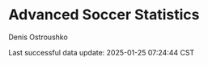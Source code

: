 # Advanced Soccer Statistics
Denis Ostroushko

<!-- gfm -->

Last successful data update: 2025-01-25 07:24:44 CST
